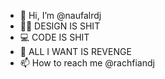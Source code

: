 - 👋 Hi, I’m @naufalrdj
- 💅🏻 DESIGN IS SHIT
- 💻 CODE IS SHIT
- 🤬 ALL I WANT IS REVENGE
- 📫 How to reach me @rachfiandj

<!---
naufalrdj/naufalrdj is a ✨ special ✨ repository because its `README.md` (this file) appears on your GitHub profile.
You can click the Preview link to take a look at your changes.
--->
